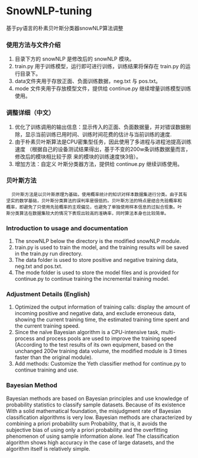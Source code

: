 # SnowNLP-tuning
基于py语言的朴素贝叶斯分类器snowNLP算法调整

### 使用方法与文件介绍
1. 目录下方的 snowNLP 是修改后的 snowNLP 模块。
2. train.py 用于训练模型，运行即可进行训练，训练结果将保存在 train.py 的运行目录下。
3. data文件夹用于存放正面、负面训练数据，neg.txt 与 pos.txt。
4. mode 文件夹用于存放模型文件，提供给 continue.py 继续增量训练模型训练使用。


### 调整详细（中文）
1. 优化了训练调用的输出信息：显示传入的正面、负面数据量，并对错误数据剔除，显示当前训练已用时间、训练时间花费的估计与当前训练的速度.
2. 由于朴素贝叶斯算法是CPU密集型任务，因此使用了多进程与进程池提高训练速度
 （根据自己的设备测试结果得出，基于不变的200w条训练数据量而言，修改后的模块相比较于原 来的模块的训练速度快3倍）。
3. 增加方法：自定义 叶斯分类器方法，提供给 continue.py 继续训练使用。


### 贝叶斯方法
      贝叶斯方法是以贝叶斯原理为基础，使用概率统计的知识对样本数据集进行分类。由于其有
    坚实的数学基础，贝叶斯分类算法的误判率是很低的。贝叶斯方法的特点是结合先验概率和
    概率，即避免了只使用先验概率的主观偏见，也避免了单独使用样本信息的过拟合现象。叶
    斯分类算法在数据集较大的情况下表现出较高的准确率，同时算法本身也比较简单。

### Introduction to usage and documentation
1. The snowNLP below the directory is the modified snowNLP module.
2. train.py is used to train the model, and the training results will be saved in the train.py run directory.
3. The data folder is used to store positive and negative training data, neg.txt and pos.txt.
4. The mode folder is used to store the model files and is provided for continue.py to continue training the incremental training model.

### Adjustment Details (English)
1. Optimized the output information of training calls: display the amount of incoming positive and negative data, and exclude erroneous data, showing the current training time, the estimated training time spent and the current training speed.
2. Since the naïve Bayesian algorithm is a CPU-intensive task, multi-process and process pools are used to improve the training speed
(According to the test results of its own equipment, based on the unchanged 200w training data volume, the modified module is 3 times faster than the original module).
3. Add methods: Customize the Yeth classifier method for continue.py to continue training and use.

### Bayesian Method
Bayesian methods are based on Bayesian principles and use knowledge of probability statistics to classify sample datasets. Because of its existence
With a solid mathematical foundation, the misjudgment rate of Bayesian classification algorithms is very low. Bayesian methods are characterized by combining a priori probability sum
Probability, that is, it avoids the subjective bias of using only a priori probability and the overfitting phenomenon of using sample information alone. leaf
The classification algorithm shows high accuracy in the case of large datasets, and the algorithm itself is relatively simple.